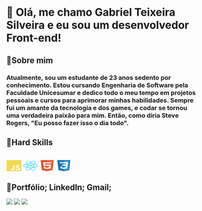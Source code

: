 # 👋 Olá, me chamo Gabriel Teixeira Silveira e eu sou um desenvolvedor Front-end!

## 📍Sobre mim
### Atualmente, sou um estudante de 23 anos sedento por conhecimento. Estou cursando Engenharia de Software pela Faculdade Unicesumar e dedico todo o meu tempo em projetos pessoais e cursos para aprimorar minhas habilidades. Sempre fui um amante da tecnologia e dos games, e codar se tornou uma verdadeira paixão para mim. Então, como diria Steve Rogers, "Eu posso fazer isso o dia todo".

##

## 📍Hard Skills
<div style="display: inline_block"><br>
  <img align="center" alt="Gabriel-Js" height="30" width="40" src="https://raw.githubusercontent.com/devicons/devicon/master/icons/javascript/javascript-plain.svg">
  <img align="center" alt="Gabriel-React" height="30" width="40" src="https://raw.githubusercontent.com/devicons/devicon/master/icons/react/react-original.svg">
  <img align="center" alt="Gabriel-HTML" height="30" width="40" src="https://raw.githubusercontent.com/devicons/devicon/master/icons/html5/html5-original.svg">
  <img align="center" alt="Gabriel-CSS" height="30" width="40" src="https://raw.githubusercontent.com/devicons/devicon/master/icons/css3/css3-original.svg">
</div>

##

## 📍Portfólio; LinkedIn; Gmail;
<div> 
  <a href="https://portfolio-gabrielteixeiras.vercel.app/" target="_blank"><img src="https://img.shields.io/badge/Vercel-000000?style=for-the-badge&logo=vercel&logoColor=white" target="_blank"></a> 
  <a href="https://www.linkedin.com/in/gabriel-tsilveira/" target="_blank"><img src="https://img.shields.io/badge/-LinkedIn-%230077B5?style=for-the-badge&logo=linkedin&logoColor=white" target="_blank"></a> 
  <a href = "mailto:dev.gabrieltsilveira@gmail.com"><img src="https://img.shields.io/badge/Gmail-D14836?style=for-the-badge&logo=gmail&logoColor=white" target="_blank"></a>  
</div>

<!--
**gabrielteixeiras/gabrielteixeiras** is a ✨ _special_ ✨ repository because its `README.md` (this file) appears on your GitHub profile.

Here are some ideas to get you started:

- 🔭 I’m currently working on ...
- 🌱 I’m currently learning ...
- 👯 I’m looking to collaborate on ...
- 🤔 I’m looking for help with ...
- 💬 Ask me about ...
- 📫 How to reach me: ...
- 😄 Pronouns: ...
- ⚡ Fun fact: ...
-->
